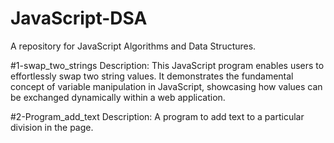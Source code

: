 # JavaScript-DSA
A repository for JavaScript Algorithms and Data Structures.

#1-swap_two_strings
Description:
This JavaScript program enables users to effortlessly swap two string values. It demonstrates the fundamental concept of variable manipulation in JavaScript, showcasing how values can be exchanged dynamically within a web application.


#2-Program_add_text
Description:
A program to add text to a particular division in the page.
